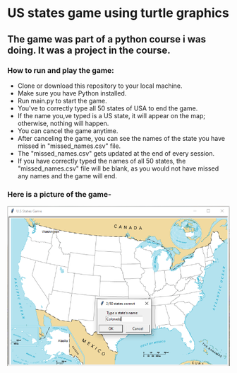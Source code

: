 # US states game using turtle graphics

## The game was part of a python course i was doing. It was a project in the course.

### How to run and play the game:

- Clone or download this repository to your local machine.
- Make sure you have Python installed.
- Run main.py to start the game.
- You've to correctly type all 50 states of USA to end the game.
- If the name you,ve typed is a US state, it will appear on the map; otherwise, nothing will happen.
- You can cancel the game anytime.
- After canceling the game, you can see the names of the state you have missed in "missed_names.csv" file.
- The "missed_names.csv" gets updated at the end of every session.
- If you have correctly typed the names of all 50 states, the "missed_names.csv" file will be blank, as you would not have missed any names and the game will end.

### Here is a picture of the game- 

![US state game's image](image/US%20states%20game.png)
